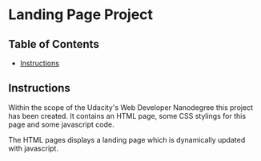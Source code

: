 # Landing Page Project

## Table of Contents

* [Instructions](#instructions)

## Instructions

Within the scope of the Udacity's Web Developer Nanodegree this project has been created. It contains an HTML page, some CSS stylings for this page and some javascript code.

The HTML pages displays a landing page which is dynamically updated with javascript. 

